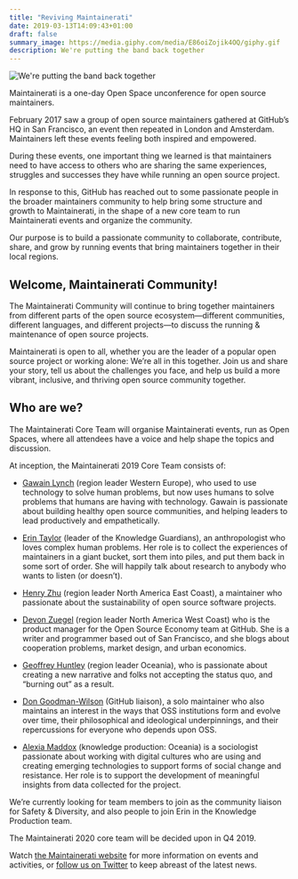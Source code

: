 ```yaml
---
title: "Reviving Maintainerati"
date: 2019-03-13T14:09:43+01:00
draft: false
summary_image: https://media.giphy.com/media/E86oiZojik4OQ/giphy.gif
description: We're putting the band back together
---
```


![We're putting the band back together](https://media.giphy.com/media/E86oiZojik4OQ/giphy.gif)

Maintainerati is a one-day Open Space unconference for open source maintainers. 

February 2017 saw a group of open source maintainers gathered at GitHub’s HQ in San Francisco, an event then repeated in London and Amsterdam. Maintainers left these events feeling both inspired and empowered.

During these events, one important thing we learned is that maintainers need to have access to others who are sharing the same experiences, struggles and successes they have while running an open source project.

In response to this, GitHub has reached out to some passionate people in the broader maintainers community to help bring some structure and growth to Maintainerati, in the shape of a new core team to run Maintainerati events and organize the community.

Our purpose is to build a passionate community to collaborate, contribute, share, and grow by running events that bring maintainers together in their local regions.

## Welcome, Maintainerati Community!

The Maintainerati Community will continue to bring together maintainers from different parts of the open source ecosystem—different communities, different languages, and different projects—to discuss the running & maintenance of open source projects.

Maintainerati is open to all, whether you are the leader of a popular open source project or working alone: We’re all in this together. Join us and share your story, tell us about the challenges you face, and help us build a more vibrant, inclusive, and thriving open source 
community together.

## Who are we?

The Maintainerati Core Team will organise Maintainerati events, run as Open Spaces, where all attendees have a voice and help shape the topics and discussion.

At inception, the Maintainerati 2019 Core Team consists of:

- [Gawain Lynch](https://github.com/GawainLynch) (region leader Western Europe), who used to use technology to solve human problems, but now uses humans to solve problems that humans are having with technology. Gawain is passionate about building healthy open source communities, and helping leaders to lead productively and empathetically.

- [Erin Taylor](https://github.com/erinbtaylor) (leader of the Knowledge Guardians), an anthropologist who loves complex human problems. Her role is to collect the experiences of maintainers in a giant bucket, sort them into piles, and put them back in some sort of order. She will happily talk about research to anybody who wants to listen (or doesn’t).

- [Henry Zhu](https://github.com/hzoo) (region leader North America East Coast), a maintainer who passionate about the sustainability of open source software projects.

- [Devon Zuegel](https://github.com/devonzuegel) (region leader North America West Coast) who is the product manager for the Open Source Economy team at GitHub. She is a writer and programmer based out of San Francisco, and she blogs about cooperation problems, market design, and urban economics.

- [Geoffrey Huntley](https://github.com/ghuntley) (region leader Oceania), who is passionate about creating a new narrative and folks not accepting the status quo, and “burning out” as a result.

- [Don Goodman-Wilson](https://github.com/DEGoodmanWilson) (GitHub liaison), a solo maintainer who also maintains an interest in the ways that OSS institutions form and evolve over time, their philosophical and ideological underpinnings, and their repercussions for everyone who depends upon OSS. 

- [Alexia Maddox](https://github.com/alexiamaddox) (knowledge production: Oceania) is a sociologist passionate about working with digital cultures who are using and creating emerging technologies to support forms of social change and resistance. Her role is to support the development of meaningful insights from data collected for the project.

We’re currently looking for team members to join as the community liaison for Safety & Diversity, and also people to join Erin in the Knowledge Production team.

The Maintainerati 2020 core team will be decided upon in Q4 2019.

Watch [the Maintainerati website](https://maintainerati.org) for more information on events and activities, or [follow us on Twitter](https://twitter.com/Maintainerati) to keep abreast of the latest news.
